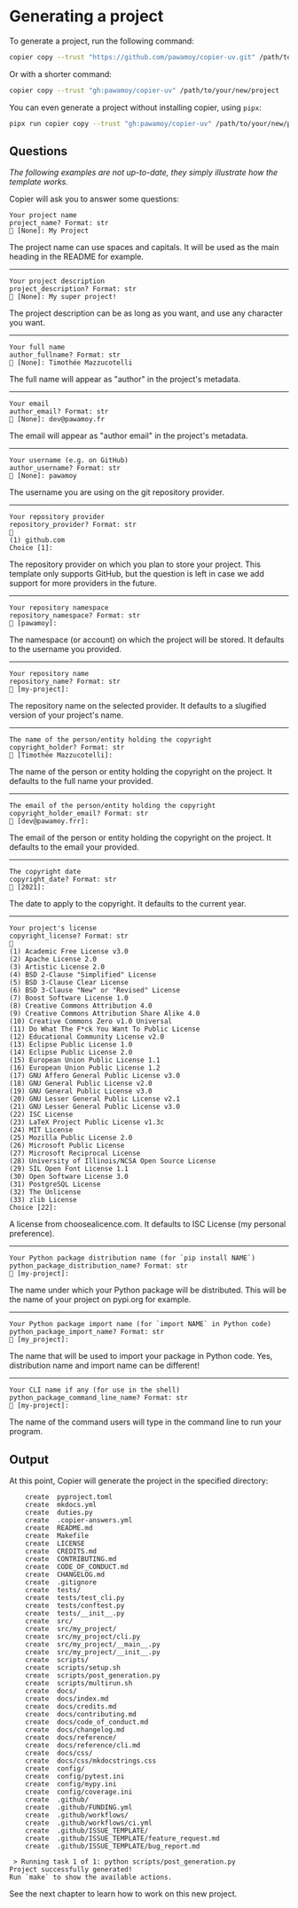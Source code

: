 # Generating a project

To generate a project, run the following command:

```bash
copier copy --trust "https://github.com/pawamoy/copier-uv.git" /path/to/your/new/project
```

Or with a shorter command:

```bash
copier copy --trust "gh:pawamoy/copier-uv" /path/to/your/new/project
```

You can even generate a project without installing copier, using `pipx`:

```bash
pipx run copier copy --trust "gh:pawamoy/copier-uv" /path/to/your/new/project
```

## Questions

*The following examples are not up-to-date,
they simply illustrate how the template works.*

Copier will ask you to answer some questions:

```
Your project name
project_name? Format: str
🎤 [None]: My Project
```

The project name can use spaces and capitals.
It will be used as the main heading in the README for example.

---

```
Your project description
project_description? Format: str
🎤 [None]: My super project!
```

The project description can be as long as you want,
and use any character you want.

---

```
Your full name
author_fullname? Format: str
🎤 [None]: Timothée Mazzucotelli
```

The full name will appear as "author" in the project's metadata.

---

```
Your email
author_email? Format: str
🎤 [None]: dev@pawamoy.fr
```

The email will appear as "author email" in the project's metadata.

---

```
Your username (e.g. on GitHub)
author_username? Format: str
🎤 [None]: pawamoy
```

The username you are using on the git repository provider.

---

```
Your repository provider
repository_provider? Format: str
🎤
(1) github.com
Choice [1]: 
```

The repository provider on which you plan to store your project.
This template only supports GitHub, but the question is left in
case we add support for more providers in the future.

---

```
Your repository namespace
repository_namespace? Format: str
🎤 [pawamoy]: 
```

The namespace (or account) on which the project will be stored.
It defaults to the username you provided.

---

```
Your repository name
repository_name? Format: str
🎤 [my-project]: 
```

The repository name on the selected provider.
It defaults to a slugified version of your project's name.

---

```
The name of the person/entity holding the copyright
copyright_holder? Format: str
🎤 [Timothée Mazzucotelli]: 
```

The name of the person or entity holding the copyright on the project.
It defaults to the full name your provided.

---

```
The email of the person/entity holding the copyright
copyright_holder_email? Format: str
🎤 [dev@pawamoy.frr]: 
```

The email of the person or entity holding the copyright on the project.
It defaults to the email your provided.

---

```
The copyright date
copyright_date? Format: str
🎤 [2021]: 
```

The date to apply to the copyright.
It defaults to the current year.

---

```
Your project's license
copyright_license? Format: str
🎤
(1) Academic Free License v3.0
(2) Apache License 2.0
(3) Artistic License 2.0
(4) BSD 2-Clause "Simplified" License
(5) BSD 3-Clause Clear License
(6) BSD 3-Clause "New" or "Revised" License
(7) Boost Software License 1.0
(8) Creative Commons Attribution 4.0
(9) Creative Commons Attribution Share Alike 4.0
(10) Creative Commons Zero v1.0 Universal
(11) Do What The F*ck You Want To Public License
(12) Educational Community License v2.0
(13) Eclipse Public License 1.0
(14) Eclipse Public License 2.0
(15) European Union Public License 1.1
(16) European Union Public License 1.2
(17) GNU Affero General Public License v3.0
(18) GNU General Public License v2.0
(19) GNU General Public License v3.0
(20) GNU Lesser General Public License v2.1
(21) GNU Lesser General Public License v3.0
(22) ISC License
(23) LaTeX Project Public License v1.3c
(24) MIT License
(25) Mozilla Public License 2.0
(26) Microsoft Public License
(27) Microsoft Reciprocal License
(28) University of Illinois/NCSA Open Source License
(29) SIL Open Font License 1.1
(30) Open Software License 3.0
(31) PostgreSQL License
(32) The Unlicense
(33) zlib License
Choice [22]: 
```

A license from choosealicence.com.
It defaults to ISC License (my personal preference).

---

```
Your Python package distribution name (for `pip install NAME`)
python_package_distribution_name? Format: str
🎤 [my-project]: 
```

The name under which your Python package will be distributed.
This will be the name of your project on pypi.org for example.

---

```
Your Python package import name (for `import NAME` in Python code)
python_package_import_name? Format: str
🎤 [my_project]: 
```

The name that will be used to import your package in Python code.
Yes, distribution name and import name can be different!

---

```
Your CLI name if any (for use in the shell)
python_package_command_line_name? Format: str
🎤 [my-project]: 
```

The name of the command users will type in the command line
to run your program.

## Output

At this point, Copier will generate the project in the specified directory:

```
    create  pyproject.toml
    create  mkdocs.yml
    create  duties.py
    create  .copier-answers.yml
    create  README.md
    create  Makefile
    create  LICENSE
    create  CREDITS.md
    create  CONTRIBUTING.md
    create  CODE_OF_CONDUCT.md
    create  CHANGELOG.md
    create  .gitignore
    create  tests/
    create  tests/test_cli.py
    create  tests/conftest.py
    create  tests/__init__.py
    create  src/
    create  src/my_project/
    create  src/my_project/cli.py
    create  src/my_project/__main__.py
    create  src/my_project/__init__.py
    create  scripts/
    create  scripts/setup.sh
    create  scripts/post_generation.py
    create  scripts/multirun.sh
    create  docs/
    create  docs/index.md
    create  docs/credits.md
    create  docs/contributing.md
    create  docs/code_of_conduct.md
    create  docs/changelog.md
    create  docs/reference/
    create  docs/reference/cli.md
    create  docs/css/
    create  docs/css/mkdocstrings.css
    create  config/
    create  config/pytest.ini
    create  config/mypy.ini
    create  config/coverage.ini
    create  .github/
    create  .github/FUNDING.yml
    create  .github/workflows/
    create  .github/workflows/ci.yml
    create  .github/ISSUE_TEMPLATE/
    create  .github/ISSUE_TEMPLATE/feature_request.md
    create  .github/ISSUE_TEMPLATE/bug_report.md

 > Running task 1 of 1: python scripts/post_generation.py
Project successfully generated!
Run `make` to show the available actions.
```

See the next chapter to learn how to work on this new project.
